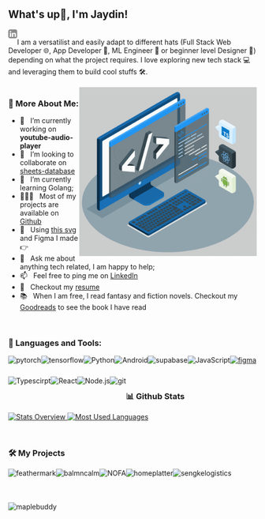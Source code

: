 ## What's up👋, I'm Jaydin!
<a href='https://www.linkedin.com/in/jaydin-gulley-671065267'><img align='left' alt="linkedin" src="https://raw.githubusercontent.com/jaydindg/jaydindg/refs/heads/main/assets/linkedin.svg" height='18px'/></a>
<!-- <a href='https://twitter.com/jaydindg/'><img align='left' alt="twitter" src="https://raw.githubusercontent.com/jaydindg/jaydindg/561d474902b59c7429ec22bb73e225696c27b202/assets/twitter.svg" height='18px'/></a> -->
<!-- <a href='https://www.kaggle.com/jaydindg/'><img alt="kaggle" src="https://raw.githubusercontent.com/jaydindg/jaydindg/561d474902b59c7429ec22bb73e225696c27b202/assets/kaggle.svg" height='18px'/></a> -->

<br/>
I am a versatilist and easily adapt to different hats (Full Stack Web Developer 🌐, App Developer 📱, ML Engineer 🤖 or beginner level Designer 🎨) depending on what the project requires. I love exploring new tech stack 💻 and leveraging them to build cool stuffs 🛠️. 
<br/>
<br/>

<img align="right" alt="GIF" src="https://raw.githubusercontent.com/jaydindg/jaydindg/refs/heads/main/techstack.gif" width="360px"/>
  
### 🧐 More About Me:

- 🔭 &nbsp; I’m currently working on **youtube-audio-player**
- 🤝 &nbsp; I’m looking to collaborate on [sheets-database](https://github.com/jaydindg/sheets-database)
- 🌱 &nbsp; I’m currently learning Golang; 
- 👨🏻‍💻 &nbsp; Most of my projects are available on [Github](https://github.com/jaydindg?tab=repositories)
- 🎨 &nbsp; Using [this svg](https://storyset.com/illustration/javascript-frameworks/amico) and Figma I made 👉
- 💬 &nbsp; Ask me about anything tech related, I am happy to help;
- 📫 &nbsp; Feel free to ping me on [LinkedIn](https://www.linkedin.com/in/jaydin-gulley-671065267)
- 📝 &nbsp; Checkout my [resume](https://drive.google.com/file/d/1ZpR5pVBTnl_Qybq7GE3MGy1SB1JehVSE/view?usp=sharing)
- 📚 &nbsp; When I am free, I read fantasy and fiction novels. Checkout my [Goodreads](https://www.goodreads.com/jaydindg) to see the book I have read

<br>

### 🔨 Languages and Tools:
<a href="https://pytorch.org/" target="_blank"> <img align="left" src="https://raw.githubusercontent.com/jaydindg/README_icons/refs/heads/main/language_and_tools/square/pytorch/pytorch.svg" alt="pytorch" height="42px"/> </a> 
<a href="https://www.tensorflow.org" target="_blank"> <img align="left" src="https://raw.githubusercontent.com/jaydindg/README_icons/refs/heads/main/language_and_tools/square/tensorflow/tensorflow.svg" alt="tensorflow" height="42px"/> </a> 
<a href="https://www.python.org" target="_blank"><img align="left" alt="Python" height ="42px" src="https://raw.githubusercontent.com/jaydindg/README_icons/refs/heads/main/language_and_tools/square/python/python.svg"></a>
<a href="https://developer.android.com" target="_blank"> <img align="left" alt="Android" height ="42px" src="https://raw.githubusercontent.com/jaydindg/README_icons/refs/heads/main/language_and_tools/square/android/android.svg"> </a>
<!-- <a href="https://kotlinlang.org" target="_blank"><img align="left" alt="Kotlin" height ="42px" src="https://raw.githubusercontent.com/jaydindg/README_icons/refs/heads/main/language_and_tools/square/kotlin/kotlin.svg"></a> -->
<!-- <a href="https://www.java.com" target="_blank"><img align="left" alt="Java" height ="42px" src="https://raw.githubusercontent.com/jaydindg/README_icons/refs/heads/main/language_and_tools/square/java/java.svg"></a> -->
<a href="https://supabase.com/" target="_blank"> <img align="left" src="https://raw.githubusercontent.com/jaydindg/README_icons/refs/heads/main/language_and_tools/square/supabase/supabase.svg" alt="supabase" height ="42px"/> </a>
<a href="https://developer.mozilla.org/en-US/docs/Web/JavaScript" target="_blank"> <img align="left" alt="JavaScript" height ="42px"  src="https://raw.githubusercontent.com/jaydindg/README_icons/refs/heads/main/language_and_tools/square/javascript/javascript.svg"> </a>
<a href="https://www.typescriptlang.org/" target="_blank"><img align="left" alt="Typescirpt" height ="42px" src="https://raw.githubusercontent.com/jaydindg/README_icons/refs/heads/main/language_and_tools/square/typescript/typescript.svg"></a>
<a href="https://reactjs.org/" target="_blank"> <img align="left" alt="React" height ="42px" src="https://raw.githubusercontent.com/jaydindg/README_icons/refs/heads/main/language_and_tools/square/react/react.svg"></a>
<a href="https://nodejs.org" target="_blank"><img align="left" alt="Node.js" height ="42px" src="https://raw.githubusercontent.com/jaydindg/README_icons/refs/heads/main/language_and_tools/square/node/node.svg"></a>
<a href="https://git-scm.com/" target="_blank"> <img src="https://raw.githubusercontent.com/jaydindg/README_icons/refs/heads/main/language_and_tools/square/git-scm/git-scm.svg" align="left" alt="git" height='42px'/> </a>
<a href="https://www.figma.com/" target="_blank"> <img src="https://raw.githubusercontent.com/jaydindg/README_icons/refs/heads/main/language_and_tools/square/figma/figma.svg" alt="figma" height='42px'/> </a>

<br>


### 📊 Github Stats
<a href='https://github.com/jaydindg/github-stats-transparent'>
  
![Stats Overview](https://raw.githubusercontent.com/jaydindg/github-stats-transparent/output/generated/overview.svg)
![Most Used Languages](https://raw.githubusercontent.com/jaydindg/github-stats-transparent/output/generated/languages.svg)

</a>

<br>

### 🛠️ My Projects
<a href="https://feathermarkagency.com" target="_blank"> <img alt="feathermark" src="https://minio.feathermarkagency.com/feathermark-website/media/logos/FeatherMarkLogo-White-Trans.png" height="68" align="left"> </a>
<a href="https://balmncalm.com" target="_blank"> <img alt="balmncalm" src="https://minio.feathermarkagency.com/feathermark-website/media/logos/bnc.svg"  height="68" align="left"> </a>
<a href="https://nofajeeparmy.com" target="_blank"> <img alt="NOFA" src="https://minio.feathermarkagency.com/feathermark-website/media/logos/nofa.svg" height="68" align="left"> </a>
<a href="https://homeplatterapp.com" target="_blank"> <img alt="homeplatter" src="https://minio.feathermarkagency.com/feathermark-website/media/logos/homeplatter.svg" height="68" align="left"> </a>
<a href="https://sengkelogistics.com" target="_blank"> <img alt="sengkelogistics" src="https://minio.feathermarkagency.com/feathermark-website/media/logos/sengke.svg" height="68" align="left"> </a>
<a href="https://maplebuddy.io" target="_blank"> <img alt="maplebuddy" src="https://minio.feathermarkagency.com/feathermark-website/media/logos/nextale.svg" height="68" align="left"> </a>
